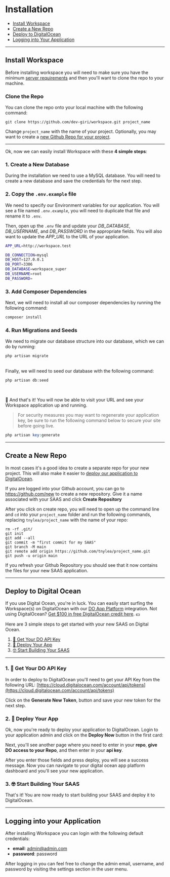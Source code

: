 # Installation

- [Install Workspace](#install-workspace)
- [Create a New Repo](#create-repo)
- [Deploy to DigitalOcean](#deploy-to-digitalocean)
- [Logging into Your Application](#login)

---

<a name="install-workspace"></a>
## Install Workspace

Before installing workspace you will need to make sure you have the minimum <a href="https://laravel.com/docs/deployment#server-requirements" target="_blank">server requirements</a> and then you'll want to clone the repo to your machine.

### Clone the Repo

You can clone the repo onto your local machine with the following command:

```
git clone https://github.com/dev-giri/workspace.git project_name
```

Change `project_name` with the name of your project. Optionally, you may want to create a [new Github Repo for your project](#create-repo).

---

Ok, now we can easily install Workspace with these **4 simple steps**:

### 1. Create a New Database

During the installation we need to use a MySQL database. You will need to create a new database and save the credentials for the next step.

### 2. Copy the `.env.example` file

We need to specify our Environment variables for our application. You will see a file named `.env.example`, you will need to duplicate that file and rename it to `.env`.

Then, open up the `.env` file and update your *DB_DATABASE*, *DB_USERNAME*, and *DB_PASSWORD* in the appropriate fields. You will also want to update the *APP_URL* to the URL of your application.

```bash
APP_URL=http://workspace.test

DB_CONNECTION=mysql
DB_HOST=127.0.0.1
DB_PORT=3306
DB_DATABASE=workspace_super
DB_USERNAME=root
DB_PASSWORD=
```


### 3. Add Composer Dependencies

Next, we will need to install all our composer dependencies by running the following command:

```php
composer install
```
### 4. Run Migrations and Seeds

We need to migrate our database structure into our database, which we can do by running:

```php
php artisan migrate
```
<br>
Finally, we will need to seed our database with the following command:

```php
php artisan db:seed
```
<br>

🎉 And that's it! You will now be able to visit your URL and see your Workspace application up and running.


> For security measures you may want to regenerate your application key, be sure to run the following command below to secure your site before going live.

```php
php artisan key:generate
```

---

<a name="create-repo"></a>

## Create a New Repo

In most cases it's a good idea to create a separate repo for your new project. This will also make it easier to [deploy our application to DigitalOcean](#deploy-to-do).

If you are logged into your Github account, you can go to <a href="https://github.com/new" target="_blank">https://github.com/new</a> to create a new repository. Give it a name associated with your SAAS and click **Create Repository**


After you click on create repo, you will need to open up the command line and `cd` into your `project_name` folder and run the following commands, replacing `tnylea/project_name` with the name of your repo:

```
rm -rf .git/
git init
git add --all
git commit -m "first commit for my SAAS"
git branch -M main
git remote add origin https://github.com/tnylea/project_name.git
git push -u origin main
```

If you refresh your Github Repository you should see that it now contains the files for your new SAAS application.


---


<a name="deploy-to-digitalocean"></a>
## Deploy to Digital Ocean

If you use Digital Ocean, you're in luck. You can easily start surfing the Workspace(s) on DigitalOcean with our <a href="https://www.digitalocean.com/products/app-platform/" target="_blank">DO App Platform</a> integration. Not using DigitalOcean? <a href="https://m.do.co/c/dc19b9819d06" target="_blank">Get $100 in free DigitalOcean credit here</a>. 💵

Here are 3 simple steps to get started with your new SAAS on Digital Ocean.

1. [🔑 Get Your DO API Key](#api-key)
2. [🚀 Deploy Your App](#deploy-app)
3. [🤓 Start Building Your SAAS](#start-building)

---

<a name="api-key"></a>
### 1. 🔑 Get Your DO API Key

In order to deploy to DigitalOcean you'll need to get your API Key from the following URL: [https://cloud.digitalocean.com/account/api/tokens](https://cloud.digitalocean.com/account/api/tokens)

Click on the **Generate New Token**, button and save your new token for the next step.

<a name="deploy-app"></a>
### 2. 🚀 Deploy Your App

Ok, now you're ready to deploy your application to DigitalOcean. Login to your application admin and click on the **Deploy Now** button in the first card:

Next, you'll see another page where you need to enter in your **repo**, **give DO access to your Repo**, and then enter in your **api key**.

After you enter those fields and press deploy, you will see a success message. Now you can navigate to your digital ocean app platform dashboard and you'll see your new application.

<a name="start-building"></a>
### 3. 🤓  Start Building Your SAAS

That's it! You are now ready to start building your SAAS and deploy it to DigitalOcean.

---


<a name="login"></a>
## Logging into your Application

After installing Workspace you can login with the following default credentials:

- **email**: admin@admin.com
- **password**: password

After logging in you can feel free to change the admin email, username, and password by visiting the settings section in the user menu.
